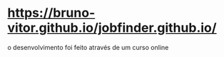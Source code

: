 # https://bruno-vitor.github.io/jobfinder.github.io/
 o desenvolvimento foi feito através de um curso online
